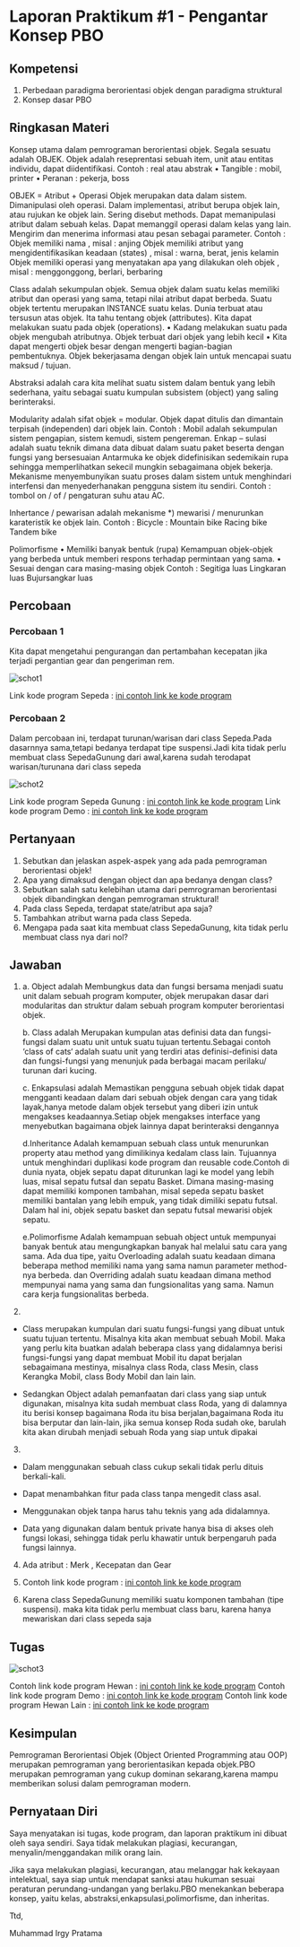 # Laporan Praktikum #1 - Pengantar Konsep PBO

## Kompetensi

1. Perbedaan paradigma berorientasi objek dengan paradigma struktural 
2. Konsep dasar PBO 

## Ringkasan Materi

Konsep utama dalam pemrograman berorientasi objek. Segala sesuatu adalah OBJEK. Objek adalah reseprentasi sebuah item, unit atau entitas individu, dapat diidentifikasi.
 Contoh : real atau abstrak
• Tangible : mobil, printer
• Peranan : pekerja, boss

OBJEK = Atribut + Operasi
Objek merupakan data dalam sistem. Dimanipulasi oleh operasi. Dalam implementasi, atribut berupa objek lain, atau rujukan ke objek lain. Sering disebut methods. Dapat memanipulasi atribut dalam sebuah kelas. Dapat memanggil operasi dalam kelas yang lain. Mengirim dan menerima informasi atau pesan sebagai parameter.
Contoh :
Objek memiliki nama , misal : anjing
Objek memiliki atribut yang mengidentifikasikan keadaan (states) , misal : warna, berat, jenis kelamin
Objek memiliki operasi yang menyatakan apa yang dilakukan oleh objek , misal : menggonggong, berlari, berbaring

Class adalah sekumpulan objek.
Semua objek dalam suatu kelas memiliki atribut dan operasi yang sama, tetapi nilai atribut dapat berbeda. Suatu objek tertentu merupakan INSTANCE suatu kelas. Dunia terbuat atau tersusun atas objek. Ita tahu tentang objek (attributes). Kita dapat melakukan suatu pada objek (operations).
• Kadang melakukan suatu pada objek mengubah atributnya. Objek terbuat dari objek yang lebih kecil
• Kita dapat mengerti objek besar dengan mengerti bagian-bagian pembentuknya.
Objek bekerjasama dengan objek lain untuk mencapai suatu maksud / tujuan.

Abstraksi adalah cara kita melihat suatu sistem dalam bentuk yang lebih sederhana, yaitu sebagai suatu kumpulan subsistem (object) yang saling berinteraksi.

Modularity adalah sifat objek = modular. Objek dapat ditulis dan dimantain terpisah (independen) dari objek lain. Contoh : Mobil adalah sekumpulan sistem pengapian, sistem kemudi, sistem pengereman.
Enkap – sulasi adalah suatu teknik dimana data dibuat dalam suatu paket beserta dengan fungsi yang bersesuaian
Antarmuka ke objek didefinisikan sedemikain rupa sehingga memperlihatkan sekecil mungkin sebagaimana objek bekerja. Mekanisme menyembunyikan suatu proses dalam sistem untuk menghindari interfensi dan menyederhanakan pengguna sistem itu sendiri. Contoh : tombol on / of / pengaturan suhu atau AC.

Inhertance / pewarisan adalah mekanisme *) mewarisi / menurunkan karateristik ke objek lain.
 Contoh :
Bicycle :
Mountain bike
Racing bike
Tandem bike

Polimorfisme 
• Memiliki banyak bentuk (rupa)
Kemampuan objek-objek yang berbeda untuk memberi respons terhadap permintaan yang sama.
• Sesuai dengan cara masing-masing objek
 Contoh :
Segitiga luas
Lingkaran luas
Bujursangkar luas




## Percobaan

### Percobaan 1

Kita dapat mengetahui pengurangan dan pertambahan kecepatan jika terjadi pergantian gear dan pengeriman rem.

![schot1](img/schot1.png)

Link kode program Sepeda : [ini contoh link ke kode program](../../src/1_Pengantar_Konsep_PBO/Sepeda18417204Irgy.java)
### Percobaan 2

Dalam percobaan ini, terdapat turunan/warisan dari class Sepeda.Pada dasarnnya sama,tetapi bedanya terdapat tipe suspensi.Jadi kita tidak perlu membuat class SepedaGunung dari awal,karena sudah terodapat warisan/turunana dari class sepeda 

![schot2](img/schot2.png)

Link kode program Sepeda Gunung : [ini contoh link ke kode program](../../src/1_Pengantar_Konsep_PBO/SepedaGunung18417204Irgy.java)
Link kode program Demo          : [ini contoh link ke kode program](../../src/1_Pengantar_Konsep_PBO/SepedaDemo18417204Irgy.java)

## Pertanyaan

1. Sebutkan dan jelaskan aspek-aspek yang ada pada pemrograman berorientasi objek! 
2. Apa yang dimaksud dengan object dan apa bedanya dengan class? 
3. Sebutkan salah satu kelebihan utama dari pemrograman berorientasi objek dibandingkan dengan pemrograman struktural! 
4. Pada class Sepeda, terdapat state/atribut apa saja? 
5. Tambahkan atribut warna pada class Sepeda. 
6. Mengapa pada saat kita membuat class SepedaGunung, kita tidak perlu membuat class nya dari nol? 

## Jawaban

1. 
    a. Object adalah Membungkus data dan fungsi bersama menjadi suatu unit dalam sebuah program komputer, objek merupakan dasar dari modularitas dan struktur dalam sebuah program komputer berorientasi objek. 

    b. Class adalah Merupakan kumpulan atas definisi data dan fungsi-fungsi dalam suatu unit untuk suatu tujuan tertentu.Sebagai contoh ‘class of cats‘ adalah suatu unit yang terdiri atas definisi-definisi data dan fungsi-fungsi yang menunjuk pada berbagai macam perilaku/ turunan dari kucing.

    c. Enkapsulasi adalah Memastikan pengguna sebuah objek tidak dapat mengganti keadaan dalam dari sebuah objek dengan cara yang tidak layak,hanya metode dalam objek tersebut yang diberi izin untuk mengakses keadaannya.Setiap objek mengakses interface yang menyebutkan bagaimana objek lainnya dapat berinteraksi dengannya

    d.Inheritance Adalah kemampuan sebuah class untuk menurunkan property atau method yang dimilikinya kedalam class lain. Tujuannya untuk menghindari duplikasi kode program dan reusable code.Contoh di dunia nyata, objek sepatu dapat diturunkan lagi ke model yang lebih luas, misal sepatu futsal dan sepatu Basket. Dimana masing-masing dapat memiliki komponen tambahan, misal sepeda sepatu basket memiliki bantalan yang lebih empuk, yang tidak dimiliki sepatu futsal. Dalam hal ini, objek sepatu basket dan sepatu futsal mewarisi objek sepatu. 

    e.Polimorfisme Adalah kemampuan sebuah object untuk mempunyai banyak bentuk atau mengungkapkan banyak hal melalui satu cara yang sama. Ada dua tipe, yaitu Overloading adalah suatu keadaan dimana beberapa method memiliki nama yang sama namun parameter method-nya berbeda. dan Overriding adalah suatu keadaan dimana method mempunyai nama yang sama dan fungsionalitas yang sama. Namun cara kerja fungsionalitas berbeda.

2. 
- Class merupakan kumpulan dari suatu fungsi-fungsi yang dibuat untuk suatu tujuan tertentu. Misalnya kita akan membuat sebuah Mobil. Maka yang perlu kita buatkan adalah beberapa class yang didalamnya berisi fungsi-fungsi yang dapat membuat Mobil itu dapat berjalan sebagaimana mestinya, misalnya class Roda, class Mesin, class Kerangka Mobil, class Body Mobil dan lain lain.

- Sedangkan Object adalah pemanfaatan dari class yang siap untuk digunakan, misalnya kita sudah membuat class Roda, yang di dalamnya itu berisi konsep bagaimana Roda itu bisa berjalan,bagaimana Roda itu bisa berputar dan lain-lain, jika semua konsep Roda sudah oke, barulah kita akan dirubah menjadi sebuah Roda yang siap untuk dipakai

3. 
- Dalam menggunakan sebuah class cukup sekali tidak perlu dituis berkali-kali.

- Dapat menambahkan fitur pada class tanpa mengedit class asal.

- Menggunakan objek tanpa harus tahu teknis yang ada didalamnya.

- Data yang digunakan dalam bentuk private hanya bisa di akses   oleh fungsi lokasi, sehingga tidak perlu khawatir untuk        berpengaruh pada fungsi lainnya.

4. Ada atribut : Merk , Kecepatan dan Gear

5. Contoh link kode program : [ini contoh link ke kode program](../../src/1_Pengantar_Konsep_PBO/Sepeda18417204Irgy.java)

6. Karena class SepedaGunung memiliki suatu komponen tambahan (tipe suspensi). maka kita tidak perlu membuat  class baru, karena hanya mewariskan dari class sepeda saja

 
 

## Tugas

![schot3](img/schot3.png)

Contoh link kode program Hewan      : [ini contoh link ke kode program](../../src/1_Pengantar_Konsep_PBO/T1Hewan1841720143Irgy.java)
Contoh link kode program Demo       : [ini contoh link ke kode program](../../src/1_Pengantar_Konsep_PBO/T1HewanDemo1841720143Irgy.java)
Contoh link kode program Hewan Lain : [ini contoh link ke kode program](../../src/1_Pengantar_Konsep_PBO/T1HewanLain1841720143Irgy.java)

## Kesimpulan
 Pemrograman Berorientasi Objek (Object Oriented Programming atau OOP) merupakan pemrograman yang berorientasikan kepada objek.PBO merupakan pemrograman yang cukup dominan sekarang,karena mampu memberikan solusi dalam pemrograman modern.

## Pernyataan Diri

Saya menyatakan isi tugas, kode program, dan laporan praktikum ini dibuat oleh saya sendiri. Saya tidak melakukan plagiasi, kecurangan, menyalin/menggandakan milik orang lain.

Jika saya melakukan plagiasi, kecurangan, atau melanggar hak kekayaan intelektual, saya siap untuk mendapat sanksi atau hukuman sesuai peraturan perundang-undangan yang berlaku.PBO menekankan beberapa konsep, yaitu kelas, abstraksi,enkapsulasi,polimorfisme, dan inheritas.

Ttd,

Muhammad Irgy Pratama
